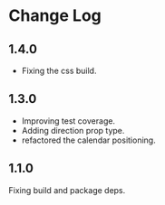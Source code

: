# Change Log

## 1.4.0

* Fixing the css build.

## 1.3.0

* Improving test coverage.
* Adding direction prop type.
* refactored the calendar positioning.


## 1.1.0
Fixing build and package deps.
